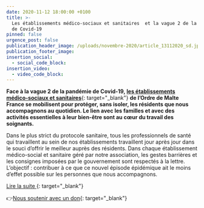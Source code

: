 ```yaml
---
date: 2020-11-12 18:00:00 +0100
title: >-
  Les établissements médico-sociaux et sanitaires  et la vague 2 de la pandémie
  de Covid-19
pinned: false
urgence_post: false
publication_header_image: /uploads/novembre-2020/article_13112020_sd.jpg
publication_footer_image:
insertion_social:
  - social_code_block:
insertion_video:
  - video_code_block:
---
```


**Face &agrave; la vague 2 de la pandémie de Covid-19,&nbsp;**[**les établissements médico-sociaux et sanitaires**](https://www.ordredemaltefrance.org/actions-en-france/sante/sante){: target="_blank"} **de l’Ordre de Malte France se mobilisent pour protéger, sans isoler, les résidents que nous accompagnons au quotidien. Le lien avec les familles et avec des activités essentielles &agrave; leur bien-&ecirc;tre sont au cœur du travail des soignants. &nbsp;**

Dans le plus strict du protocole sanitaire, tous les professionnels de santé qui travaillent au sein de nos établissements travaillent jour apr&egrave;s jour dans le souci d’offrir le meilleur aupr&egrave;s des résidents. Dans chaque établissement médico-social et sanitaire géré par notre association, les gestes barri&egrave;res et les consignes imposées par le gouvernement sont respectés &agrave; la lettre. L’objectif : contribuer &agrave; ce que ce nouvel épisode épidémique ait le moins d’effet possible sur les personnes que nous accompagnons.

[Lire la suite&nbsp;](https://www.ordredemaltefrance.org/actualites/sante/nos-etablissements-medico-sociaux-et-sanitaires-a-l-heure-de-la-vague-2-du-covid-19){: target="_blank"}

👉[Nous soutenir avec un don](https://don.ordredemaltefrance.org/?cid=11&amp;reserved_code_origine=Webcovid){: target="_blank"}